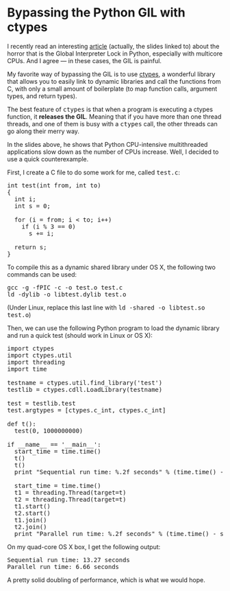 Bypassing the Python GIL with ctypes
====================================
I recently read an interesting <a href="http://entitycrisis.blogspot.com/2009/06/python-threading-is-fundamentally.html">article</a> (actually, the slides linked to) about the horror that is the Global Interpreter Lock in Python, especially with multicore CPUs.  And I agree — in these cases, the GIL is painful.

My favorite way of bypassing the GIL is to use <a href="http://docs.python.org/library/ctypes.html#finding-shared-libraries">ctypes</a>, a wonderful library that allows you to easily link to dynamic libraries and call the functions from C, with only a small amount of boilerplate (to map function calls, argument types, and return types).

The best feature of <tt>ctypes</tt> is that when a program is executing a ctypes function, it <strong>releases the GIL</strong>.  Meaning that if you have more than one thread threads, and one of them is busy with a <tt>ctypes</tt> call, the other threads can go along their merry way.

In the slides above, he shows that Python CPU-intensive multithreaded applications slow down as the number of CPUs increase.  Well, I decided to use a quick counterexample.

First, I create a C file to do some work for me, called <tt>test.c</tt>:
<pre name="code" class="c">int test(int from, int to)
{
  int i;
  int s = 0;
 
  for (i = from; i < to; i++)
    if (i % 3 == 0)
      s += i;
 
  return s;
}</pre>
To compile this as a dynamic shared library under OS X, the following two commands can be used:
<pre>gcc -g -fPIC -c -o test.o test.c
ld -dylib -o libtest.dylib test.o</pre>
(Under Linux, replace this last line with <tt>ld -shared -o libtest.so test.o</tt>)

Then, we can use the following Python program to load the dynamic library and run a quick test (should work in Linux or OS X):
<pre name="code" class="python">import ctypes
import ctypes.util
import threading
import time
 
testname = ctypes.util.find_library('test')
testlib = ctypes.cdll.LoadLibrary(testname)
 
test = testlib.test
test.argtypes = [ctypes.c_int, ctypes.c_int]
 
def t():
  test(0, 1000000000)
 
if __name__ == '__main__':
  start_time = time.time()
  t()
  t()
  print "Sequential run time: %.2f seconds" % (time.time() - start_time)
 
  start_time = time.time()
  t1 = threading.Thread(target=t)
  t2 = threading.Thread(target=t)
  t1.start()
  t2.start()
  t1.join()
  t2.join()
  print "Parallel run time: %.2f seconds" % (time.time() - start_time)</pre>
On my quad-core OS X box, I get the following output:
<pre>Sequential run time: 13.27 seconds
Parallel run time: 6.66 seconds</pre>
A pretty solid doubling of performance, which is what we would hope.